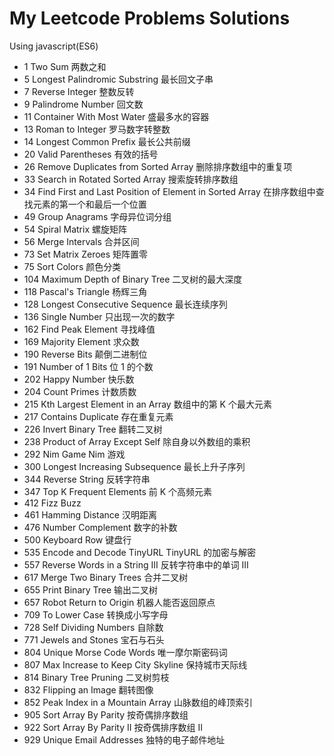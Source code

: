 # My Leetcode Problems Solutions

Using javascript(ES6)

- 1 Two Sum 两数之和
- 5 Longest Palindromic Substring 最长回文子串
- 7 Reverse Integer 整数反转
- 9 Palindrome Number 回文数
- 11 Container With Most Water 盛最多水的容器
- 13 Roman to Integer 罗马数字转整数
- 14 Longest Common Prefix 最长公共前缀
- 20 Valid Parentheses 有效的括号
- 26 Remove Duplicates from Sorted Array 删除排序数组中的重复项
- 33 Search in Rotated Sorted Array 搜索旋转排序数组
- 34 Find First and Last Position of Element in Sorted Array 在排序数组中查找元素的第一个和最后一个位置
- 49 Group Anagrams 字母异位词分组
- 54 Spiral Matrix 螺旋矩阵
- 56 Merge Intervals 合并区间
- 73 Set Matrix Zeroes 矩阵置零
- 75 Sort Colors 颜色分类
- 104 Maximum Depth of Binary Tree 二叉树的最大深度
- 118 Pascal's Triangle 杨辉三角
- 128 Longest Consecutive Sequence 最长连续序列
- 136 Single Number 只出现一次的数字
- 162 Find Peak Element 寻找峰值
- 169 Majority Element 求众数
- 190 Reverse Bits 颠倒二进制位
- 191 Number of 1 Bits 位 1 的个数
- 202 Happy Number 快乐数
- 204 Count Primes 计数质数
- 215 Kth Largest Element in an Array 数组中的第 K 个最大元素
- 217 Contains Duplicate 存在重复元素
- 226 Invert Binary Tree 翻转二叉树
- 238 Product of Array Except Self 除自身以外数组的乘积
- 292 Nim Game Nim 游戏
- 300 Longest Increasing Subsequence 最长上升子序列
- 344 Reverse String 反转字符串
- 347 Top K Frequent Elements 前 K 个高频元素
- 412 Fizz Buzz
- 461 Hamming Distance 汉明距离
- 476 Number Complement 数字的补数
- 500 Keyboard Row 键盘行
- 535 Encode and Decode TinyURL TinyURL 的加密与解密
- 557 Reverse Words in a String III 反转字符串中的单词 III
- 617 Merge Two Binary Trees 合并二叉树
- 655 Print Binary Tree 输出二叉树
- 657 Robot Return to Origin 机器人能否返回原点
- 709 To Lower Case 转换成小写字母
- 728 Self Dividing Numbers 自除数
- 771 Jewels and Stones 宝石与石头
- 804 Unique Morse Code Words 唯一摩尔斯密码词
- 807 Max Increase to Keep City Skyline 保持城市天际线
- 814 Binary Tree Pruning 二叉树剪枝
- 832 Flipping an Image 翻转图像
- 852 Peak Index in a Mountain Array 山脉数组的峰顶索引
- 905 Sort Array By Parity 按奇偶排序数组
- 922 Sort Array By Parity II 按奇偶排序数组 II
- 929 Unique Email Addresses 独特的电子邮件地址
